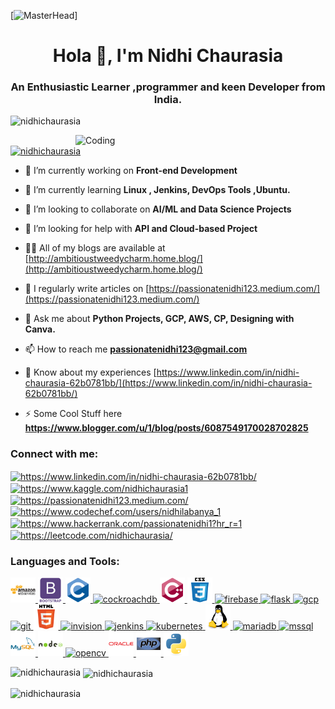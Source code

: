 [![MasterHead](https://leumiusa.com/wp-content/uploads/2015/10/banner-industry-tech.jpg)]

<h1 align="center">Hola 👋, I'm Nidhi Chaurasia</h1>
<h3 align="center">An Enthusiastic Learner ,programmer and keen Developer from India.</h3>

<p align="left"> <img src="https://komarev.com/ghpvc/?username=nidhichaurasia&label=Profile%20views&color=0e75b6&style=flat" alt="nidhichaurasia" /> </p>

<img align="right" alt="Coding" width="400" src="https://media.giphy.com/media/7VzgMsB6FLCilwS30v/giphy.gif"/>
<p align="left"> <a href="https://github.com/ryo-ma/github-profile-trophy"><img src="https://github-profile-trophy.vercel.app/?username=nidhichaurasia" alt="nidhichaurasia" /></a> </p>

- 🔭 I’m currently working on **Front-end Development**

- 🌱 I’m currently learning **Linux , Jenkins, DevOps Tools ,Ubuntu.**

- 👯 I’m looking to collaborate on **AI/ML and Data Science Projects**

- 🤝 I’m looking for help with **API and Cloud-based Project**

- 👨‍💻 All of my blogs are available at [http://ambitioustweedycharm.home.blog/](http://ambitioustweedycharm.home.blog/)

- 📝 I regularly write articles on [https://passionatenidhi123.medium.com/](https://passionatenidhi123.medium.com/)

- 💬 Ask me about **Python Projects, GCP, AWS, CP, Designing with Canva.**

- 📫 How to reach me **passionatenidhi123@gmail.com**

- 📄 Know about my experiences [https://www.linkedin.com/in/nidhi-chaurasia-62b0781bb/](https://www.linkedin.com/in/nidhi-chaurasia-62b0781bb/)

- ⚡ Some Cool Stuff here **https://www.blogger.com/u/1/blog/posts/6087549170028702825**

<h3 align="left">Connect with me:</h3>
<p align="left">
<a href="https://linkedin.com/in/https://www.linkedin.com/in/nidhi-chaurasia-62b0781bb/" target="blank"><img align="center" src="https://raw.githubusercontent.com/rahuldkjain/github-profile-readme-generator/master/src/images/icons/Social/linked-in-alt.svg" alt="https://www.linkedin.com/in/nidhi-chaurasia-62b0781bb/" height="30" width="40" /></a>
<a href="https://kaggle.com/https://www.kaggle.com/nidhichaurasia1" target="blank"><img align="center" src="https://raw.githubusercontent.com/rahuldkjain/github-profile-readme-generator/master/src/images/icons/Social/kaggle.svg" alt="https://www.kaggle.com/nidhichaurasia1" height="30" width="40" /></a>
<a href="https://medium.com/https://passionatenidhi123.medium.com/" target="blank"><img align="center" src="https://raw.githubusercontent.com/rahuldkjain/github-profile-readme-generator/master/src/images/icons/Social/medium.svg" alt="https://passionatenidhi123.medium.com/" height="30" width="40" /></a>
<a href="https://www.codechef.com/users/https://www.codechef.com/users/nidhilabanya_1" target="blank"><img align="center" src="https://cdn.jsdelivr.net/npm/simple-icons@3.1.0/icons/codechef.svg" alt="https://www.codechef.com/users/nidhilabanya_1" height="30" width="40" /></a>
<a href="https://www.hackerrank.com/https://www.hackerrank.com/passionatenidhi1?hr_r=1" target="blank"><img align="center" src="https://raw.githubusercontent.com/rahuldkjain/github-profile-readme-generator/master/src/images/icons/Social/hackerrank.svg" alt="https://www.hackerrank.com/passionatenidhi1?hr_r=1" height="30" width="40" /></a>
<a href="https://www.leetcode.com/https://leetcode.com/nidhichaurasia/" target="blank"><img align="center" src="https://raw.githubusercontent.com/rahuldkjain/github-profile-readme-generator/master/src/images/icons/Social/leet-code.svg" alt="https://leetcode.com/nidhichaurasia/" height="30" width="40" /></a>
</p>

<h3 align="left">Languages and Tools:</h3>
<p align="left"> <a href="https://aws.amazon.com" target="_blank"> <img src="https://raw.githubusercontent.com/devicons/devicon/master/icons/amazonwebservices/amazonwebservices-original-wordmark.svg" alt="aws" width="40" height="40"/> </a> <a href="https://getbootstrap.com" target="_blank"> <img src="https://raw.githubusercontent.com/devicons/devicon/master/icons/bootstrap/bootstrap-plain-wordmark.svg" alt="bootstrap" width="40" height="40"/> </a> <a href="https://www.cprogramming.com/" target="_blank"> <img src="https://raw.githubusercontent.com/devicons/devicon/master/icons/c/c-original.svg" alt="c" width="40" height="40"/> </a> <a href="https://www.cockroachlabs.com/product/cockroachdb/" target="_blank"> <img src="https://cdn.worldvectorlogo.com/logos/cockroachdb.svg" alt="cockroachdb" width="40" height="40"/> </a> <a href="https://www.w3schools.com/cpp/" target="_blank"> <img src="https://raw.githubusercontent.com/devicons/devicon/master/icons/cplusplus/cplusplus-original.svg" alt="cplusplus" width="40" height="40"/> </a> <a href="https://www.w3schools.com/css/" target="_blank"> <img src="https://raw.githubusercontent.com/devicons/devicon/master/icons/css3/css3-original-wordmark.svg" alt="css3" width="40" height="40"/> </a> <a href="https://firebase.google.com/" target="_blank"> <img src="https://www.vectorlogo.zone/logos/firebase/firebase-icon.svg" alt="firebase" width="40" height="40"/> </a> <a href="https://flask.palletsprojects.com/" target="_blank"> <img src="https://www.vectorlogo.zone/logos/pocoo_flask/pocoo_flask-icon.svg" alt="flask" width="40" height="40"/> </a> <a href="https://cloud.google.com" target="_blank"> <img src="https://www.vectorlogo.zone/logos/google_cloud/google_cloud-icon.svg" alt="gcp" width="40" height="40"/> </a> <a href="https://git-scm.com/" target="_blank"> <img src="https://www.vectorlogo.zone/logos/git-scm/git-scm-icon.svg" alt="git" width="40" height="40"/> </a> <a href="https://www.w3.org/html/" target="_blank"> <img src="https://raw.githubusercontent.com/devicons/devicon/master/icons/html5/html5-original-wordmark.svg" alt="html5" width="40" height="40"/> </a> <a href="https://www.invisionapp.com/" target="_blank"> <img src="https://www.vectorlogo.zone/logos/invisionapp/invisionapp-icon.svg" alt="invision" width="40" height="40"/> </a> <a href="https://www.jenkins.io" target="_blank"> <img src="https://www.vectorlogo.zone/logos/jenkins/jenkins-icon.svg" alt="jenkins" width="40" height="40"/> </a> <a href="https://kubernetes.io" target="_blank"> <img src="https://www.vectorlogo.zone/logos/kubernetes/kubernetes-icon.svg" alt="kubernetes" width="40" height="40"/> </a> <a href="https://www.linux.org/" target="_blank"> <img src="https://raw.githubusercontent.com/devicons/devicon/master/icons/linux/linux-original.svg" alt="linux" width="40" height="40"/> </a> <a href="https://mariadb.org/" target="_blank"> <img src="https://www.vectorlogo.zone/logos/mariadb/mariadb-icon.svg" alt="mariadb" width="40" height="40"/> </a> <a href="https://www.microsoft.com/en-us/sql-server" target="_blank"> <img src="https://www.svgrepo.com/show/303229/microsoft-sql-server-logo.svg" alt="mssql" width="40" height="40"/> </a> <a href="https://www.mysql.com/" target="_blank"> <img src="https://raw.githubusercontent.com/devicons/devicon/master/icons/mysql/mysql-original-wordmark.svg" alt="mysql" width="40" height="40"/> </a> <a href="https://nodejs.org" target="_blank"> <img src="https://raw.githubusercontent.com/devicons/devicon/master/icons/nodejs/nodejs-original-wordmark.svg" alt="nodejs" width="40" height="40"/> </a> <a href="https://opencv.org/" target="_blank"> <img src="https://www.vectorlogo.zone/logos/opencv/opencv-icon.svg" alt="opencv" width="40" height="40"/> </a> <a href="https://www.oracle.com/" target="_blank"> <img src="https://raw.githubusercontent.com/devicons/devicon/master/icons/oracle/oracle-original.svg" alt="oracle" width="40" height="40"/> </a> <a href="https://www.php.net" target="_blank"> <img src="https://raw.githubusercontent.com/devicons/devicon/master/icons/php/php-original.svg" alt="php" width="40" height="40"/> </a> <a href="https://www.python.org" target="_blank"> <img src="https://raw.githubusercontent.com/devicons/devicon/master/icons/python/python-original.svg" alt="python" width="40" height="40"/> </a> </p>

<p><img align="left" src="https://github-readme-stats.vercel.app/api/top-langs?username=nidhichaurasia&show_icons=true&locale=en&layout=compact" alt="nidhichaurasia" /></p>

<p>&nbsp;<img align="center" src="https://github-readme-stats.vercel.app/api?username=nidhichaurasia&show_icons=true&locale=en" alt="nidhichaurasia" /></p>

<p><img align="center" src="https://github-readme-streak-stats.herokuapp.com/?user=nidhichaurasia&" alt="nidhichaurasia" /></p>
